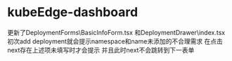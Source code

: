 # kubeEdge-dashboard
更新了DeploymentForms\BasicInfoForm.tsx 和DeploymentDrawer\index.tsx 初次add deployment就会提示namespace和name未添加的不合理需求 在点击next存在上述项未填写时才会提示 并且此时next不会跳转到下一表单
